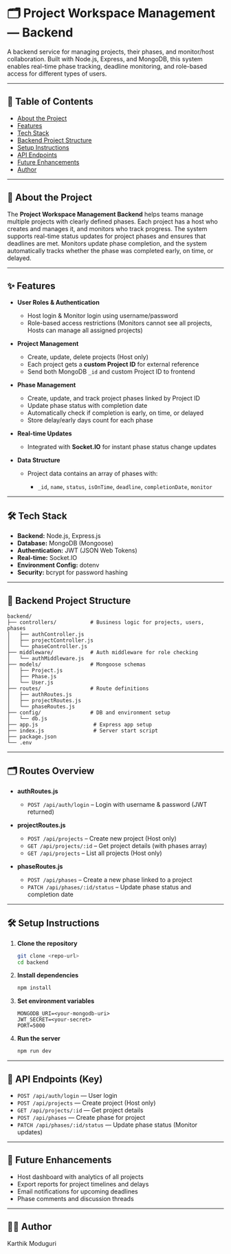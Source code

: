 
# 🗂️ Project Workspace Management — Backend

A backend service for managing projects, their phases, and monitor/host collaboration. Built with Node.js, Express, and MongoDB, this system enables real-time phase tracking, deadline monitoring, and role-based access for different types of users.

---

## 📜 Table of Contents

* [About the Project](#about-the-project)
* [Features](#features)
* [Tech Stack](#tech-stack)
* [Backend Project Structure](#backend-project-structure)
* [Setup Instructions](#setup-instructions)
* [API Endpoints](#api-endpoints)
* [Future Enhancements](#future-enhancements)
* [Author](#author)

---

## 📖 About the Project

The **Project Workspace Management Backend** helps teams manage multiple projects with clearly defined phases.
Each project has a host who creates and manages it, and monitors who track progress.
The system supports real-time status updates for project phases and ensures that deadlines are met.
Monitors update phase completion, and the system automatically tracks whether the phase was completed early, on time, or delayed.

---

## ✨ Features

* **User Roles & Authentication**

  * Host login & Monitor login using username/password
  * Role-based access restrictions (Monitors cannot see all projects, Hosts can manage all assigned projects)

* **Project Management**

  * Create, update, delete projects (Host only)
  * Each project gets a **custom Project ID** for external reference
  * Send both MongoDB `_id` and custom Project ID to frontend

* **Phase Management**

  * Create, update, and track project phases linked by Project ID
  * Update phase status with completion date
  * Automatically check if completion is early, on time, or delayed
  * Store delay/early days count for each phase

* **Real-time Updates**

  * Integrated with **Socket.IO** for instant phase status change updates

* **Data Structure**

  * Project data contains an array of phases with:

    * `_id`, `name`, `status`, `isOnTime`, `deadline`, `completionDate`, `monitor`

---

## 🛠 Tech Stack

* **Backend:** Node.js, Express.js
* **Database:** MongoDB (Mongoose)
* **Authentication:** JWT (JSON Web Tokens)
* **Real-time:** Socket.IO
* **Environment Config:** dotenv
* **Security:** bcrypt for password hashing

---

## 📂 Backend Project Structure

```
backend/
├── controllers/           # Business logic for projects, users, phases
│   ├── authController.js
│   ├── projectController.js
│   └── phaseController.js
├── middleware/            # Auth middleware for role checking
│   └── authMiddleware.js
├── models/                # Mongoose schemas
│   ├── Project.js
│   ├── Phase.js
│   └── User.js
├── routes/                # Route definitions
│   ├── authRoutes.js
│   ├── projectRoutes.js
│   └── phaseRoutes.js
├── config/                # DB and environment setup
│   └── db.js
├── app.js                  # Express app setup
├── index.js                # Server start script
├── package.json
└── .env
```

---

## 🗂️ Routes Overview

* **authRoutes.js**

  * `POST /api/auth/login` – Login with username & password (JWT returned)

* **projectRoutes.js**

  * `POST /api/projects` – Create new project (Host only)
  * `GET /api/projects/:id` – Get project details (with phases array)
  * `GET /api/projects` – List all projects (Host only)

* **phaseRoutes.js**

  * `POST /api/phases` – Create a new phase linked to a project
  * `PATCH /api/phases/:id/status` – Update phase status and completion date

---

## 🛠 Setup Instructions

1. **Clone the repository**

   ```bash
   git clone <repo-url>
   cd backend
   ```

2. **Install dependencies**

   ```bash
   npm install
   ```

3. **Set environment variables**

   ```
   MONGODB_URI=<your-mongodb-uri>
   JWT_SECRET=<your-secret>
   PORT=5000
   ```

4. **Run the server**

   ```bash
   npm run dev
   ```

---

## 🔗 API Endpoints (Key)

* `POST /api/auth/login` — User login
* `POST /api/projects` — Create project (Host only)
* `GET /api/projects/:id` — Get project details
* `POST /api/phases` — Create phase for project
* `PATCH /api/phases/:id/status` — Update phase status (Monitor updates)

---

## 🚀 Future Enhancements

* Host dashboard with analytics of all projects
* Export reports for project timelines and delays
* Email notifications for upcoming deadlines
* Phase comments and discussion threads

---

## 👨‍💻 Author
Karthik Moduguri
